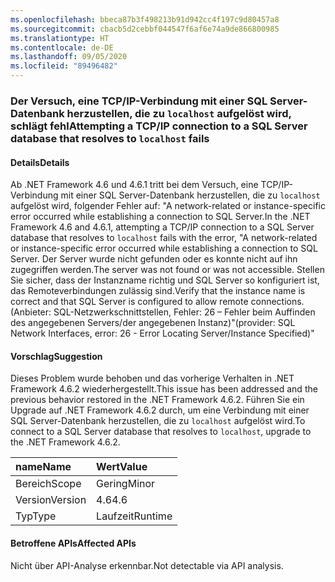 ```yaml
---
ms.openlocfilehash: bbeca87b3f498213b91d942cc4f197c9d80457a8
ms.sourcegitcommit: cbacb5d2cebbf044547f6af6e74a9de866800985
ms.translationtype: HT
ms.contentlocale: de-DE
ms.lasthandoff: 09/05/2020
ms.locfileid: "89496482"
---
```

### <a name="attempting-a-tcpip-connection-to-a-sql-server-database-that-resolves-to-localhost-fails"></a><span data-ttu-id="4b475-101">Der Versuch, eine TCP/IP-Verbindung mit einer SQL Server-Datenbank herzustellen, die zu `localhost` aufgelöst wird, schlägt fehl</span><span class="sxs-lookup"><span data-stu-id="4b475-101">Attempting a TCP/IP connection to a SQL Server database that resolves to `localhost` fails</span></span>

#### <a name="details"></a><span data-ttu-id="4b475-102">Details</span><span class="sxs-lookup"><span data-stu-id="4b475-102">Details</span></span>

<span data-ttu-id="4b475-103">Ab .NET Framework 4.6 und 4.6.1 tritt bei dem Versuch, eine TCP/IP-Verbindung mit einer SQL Server-Datenbank herzustellen, die zu <code>localhost</code> aufgelöst wird, folgender Fehler auf: &quot;A network-related or instance-specific error occurred while establishing a connection to SQL Server.</span><span class="sxs-lookup"><span data-stu-id="4b475-103">In the .NET Framework 4.6 and 4.6.1, attempting a TCP/IP connection to a SQL Server database that resolves to <code>localhost</code> fails with the error, &quot;A network-related or instance-specific error occurred while establishing a connection to SQL Server.</span></span> <span data-ttu-id="4b475-104">Der Server wurde nicht gefunden oder es konnte nicht auf ihn zugegriffen werden.</span><span class="sxs-lookup"><span data-stu-id="4b475-104">The server was not found or was not accessible.</span></span> <span data-ttu-id="4b475-105">Stellen Sie sicher, dass der Instanzname richtig und SQL Server so konfiguriert ist, das Remoteverbindungen zulässig sind.</span><span class="sxs-lookup"><span data-stu-id="4b475-105">Verify that the instance name is correct and that SQL Server is configured to allow remote connections.</span></span> <span data-ttu-id="4b475-106">(Anbieter: SQL-Netzwerkschnittstellen, Fehler: 26 – Fehler beim Auffinden des angegebenen Servers/der angegebenen Instanz)&quot;</span><span class="sxs-lookup"><span data-stu-id="4b475-106">(provider: SQL Network Interfaces, error: 26 - Error Locating Server/Instance Specified)&quot;</span></span>

#### <a name="suggestion"></a><span data-ttu-id="4b475-107">Vorschlag</span><span class="sxs-lookup"><span data-stu-id="4b475-107">Suggestion</span></span>

<span data-ttu-id="4b475-108">Dieses Problem wurde behoben und das vorherige Verhalten in .NET Framework 4.6.2 wiederhergestellt.</span><span class="sxs-lookup"><span data-stu-id="4b475-108">This issue has been addressed and the previous behavior restored in the .NET Framework 4.6.2.</span></span> <span data-ttu-id="4b475-109">Führen Sie ein Upgrade auf .NET Framework 4.6.2 durch, um eine Verbindung mit einer SQL Server-Datenbank herzustellen, die zu <code>localhost</code> aufgelöst wird.</span><span class="sxs-lookup"><span data-stu-id="4b475-109">To connect to a SQL Server database that resolves to <code>localhost</code>, upgrade to the .NET Framework 4.6.2.</span></span>

| <span data-ttu-id="4b475-110">name</span><span class="sxs-lookup"><span data-stu-id="4b475-110">Name</span></span>    | <span data-ttu-id="4b475-111">Wert</span><span class="sxs-lookup"><span data-stu-id="4b475-111">Value</span></span>       |
|:--------|:------------|
| <span data-ttu-id="4b475-112">Bereich</span><span class="sxs-lookup"><span data-stu-id="4b475-112">Scope</span></span>   |<span data-ttu-id="4b475-113">Gering</span><span class="sxs-lookup"><span data-stu-id="4b475-113">Minor</span></span>|
|<span data-ttu-id="4b475-114">Version</span><span class="sxs-lookup"><span data-stu-id="4b475-114">Version</span></span>|<span data-ttu-id="4b475-115">4.6</span><span class="sxs-lookup"><span data-stu-id="4b475-115">4.6</span></span>|
|<span data-ttu-id="4b475-116">Typ</span><span class="sxs-lookup"><span data-stu-id="4b475-116">Type</span></span>|<span data-ttu-id="4b475-117">Laufzeit</span><span class="sxs-lookup"><span data-stu-id="4b475-117">Runtime</span></span>|

#### <a name="affected-apis"></a><span data-ttu-id="4b475-118">Betroffene APIs</span><span class="sxs-lookup"><span data-stu-id="4b475-118">Affected APIs</span></span>

<span data-ttu-id="4b475-119">Nicht über API-Analyse erkennbar.</span><span class="sxs-lookup"><span data-stu-id="4b475-119">Not detectable via API analysis.</span></span>

<!--

#### Affected APIs

Not detectable via API analysis.

-->
